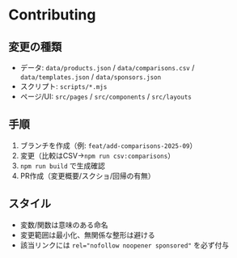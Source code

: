 # Contributing

## 変更の種類
- データ: `data/products.json` / `data/comparisons.csv` / `data/templates.json` / `data/sponsors.json`
- スクリプト: `scripts/*.mjs`
- ページ/UI: `src/pages` / `src/components` / `src/layouts`

## 手順
1. ブランチを作成（例: `feat/add-comparisons-2025-09`）
2. 変更（比較はCSV→`npm run csv:comparisons`）
3. `npm run build` で生成確認
4. PR作成（変更概要/スクショ/回帰の有無）

## スタイル
- 変数/関数は意味のある命名
- 変更範囲は最小化、無関係な整形は避ける
- 該当リンクには `rel="nofollow noopener sponsored"` を必ず付与
